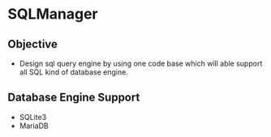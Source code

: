 # SQLManager

## Objective

- Design sql query engine by using one code base which will able support all SQL kind of database engine.

## Database Engine Support

- SQLite3
- MariaDB